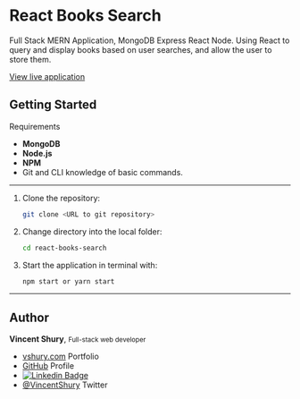 # React Books Search

Full Stack MERN Application, MongoDB Express React Node. Using React to query and display books based on user searches, and allow the user to store them. 

[View live application](https://googlereactbooks.herokuapp.com/)

## Getting Started

Requirements
* **MongoDB**
* **Node.js**
* **NPM**
* Git and CLI knowledge of basic commands.

---

1. Clone the repository:

    ```bash
    git clone <URL to git repository>
    ```

1. Change directory into the local folder:

    ```bash
    cd react-books-search
    ```

1. Start the application in terminal with:

    ```bash
    npm start or yarn start
    ```

---

## Author

**Vincent Shury**, <small>Full-stack web developer</small>

- [vshury.com](https://vshury.com/) Portfolio
- [GitHub](https://github.com/Vincent440) Profile
- [![Linkedin Badge](https://img.shields.io/badge/-Vincent_Shury-blue?style=flat-square&logo=Linkedin&logoColor=white&link=https://www.linkedin.com/in/vincent-shury/)](https://www.linkedin.com/in/VincentShury/)
- [@VincentShury](https://twitter.com/VincentShury) Twitter
